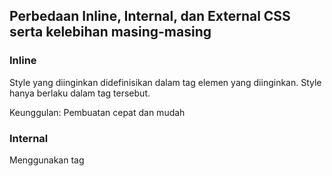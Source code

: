 ## Perbedaan Inline, Internal, dan External CSS serta kelebihan masing-masing

### Inline
Style yang diinginkan didefinisikan dalam tag elemen yang diinginkan. Style hanya berlaku dalam tag tersebut.

Keunggulan: Pembuatan cepat dan mudah

### Internal
Menggunakan tag <style> langsung di dalam file .html yang akan ditampilkan. Style yang didefinisikan hanya dapat digunakan dalam file tersebut.

Keunggulan: Tidak perlu membuat file .css baru untuk mendefinisikan sebuah style.

### External
Menggunakan elemen link pada file 'base.html'. Tag <link> diletakkan di dalam tag <head>. Style yang dituju didefinisikan dalam sebuah file .css terpisah.

Keunggulan: Style yang sudah didefinisikan dapat digunakan di banyak file berbeda tanpa perlu menuliskan <link> lagi selama masih di dalam {% block content %}.

## HTML5 Tags

## CSS Selectors

### Tag
Didefinisikan langsung dengan nama tag milik HTML5 untuk mengubah elemen-elemen dengan tag tersebut.

misal:
```
h1 {
    background-color: black;
}
```
> akan mengubah apapun dengan tag 'h1' menjadi memiliki background berwarna hitam

### ID
Didefinisikan dengan menggunakan '#' diikuti dengan nama ID.

misal:
```
#bg {
    background-color: blue;
    height: 100vh;
}
```
> akan membuat tag apapun dengan 'id="bg"' memiliki style tersebut.

### Class
Didefinisikan dengan menggunakan '.' diikuti dengan nama class yang diinginkan.

misal:
```
.bg {
    background-color: red;
    height: 100vh;
}
```
> akan membuat tag apapun dengan 'class="bg"' memiliki style tersebut.

## Implementasi Tugas 5